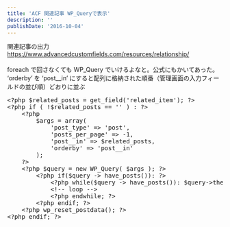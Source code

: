 ```yaml
---
title: 'ACF 関連記事 WP_Queryで表示'
description: ''
publishDate: '2016-10-04'
---
```


<p>関連記事の出力<br>
<a href="https://www.advancedcustomfields.com/resources/relationship/">https://www.advancedcustomfields.com/resources/relationship/</a><br>
&nbsp;<br>
foreach で回さなくても WP_Query でいけるよなと。公式にもかいてあった。<br>
‘orderby’ を ‘post__in’ にすると配列に格納された順番（管理画面の入力フィールドの並び順）どおりに並ぶ</p>
<pre class="brush: php; title: ; notranslate" title="">&lt;?php $related_posts = get_field('related_item'); ?&gt;
&lt;?php if ( !$related_posts == '' ) : ?&gt;
	&lt;?php
		$args = array(
			'post_type' =&gt; 'post',
			'posts_per_page' =&gt; -1,
			'post__in' =&gt; $related_posts,
			'orderby' =&gt; 'post__in'
		);
	?&gt;
	&lt;?php $query = new WP_Query( $args ); ?&gt;
		&lt;?php if($query -&gt; have_posts()): ?&gt;
			&lt;?php while($query -&gt; have_posts()): $query-&gt;the_post();?&gt;
			&lt;!-- loop --&gt;
			&lt;?php endwhile; ?&gt;
		&lt;?php endif; ?&gt;
	&lt;?php wp_reset_postdata(); ?&gt;
&lt;?php endif; ?&gt;
</pre>

